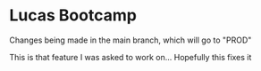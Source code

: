 # Lucas Bootcamp

Changes being made in the main branch, which will go to "PROD"

This is that feature I was asked to work on... Hopefully this fixes it